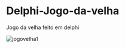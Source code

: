 # Delphi-Jogo-da-velha
Jogo da velha feito em delphi

![jogovelha1](https://user-images.githubusercontent.com/101216376/191620648-22a7e2bb-a738-4642-a26f-e3f0b1718349.png)

